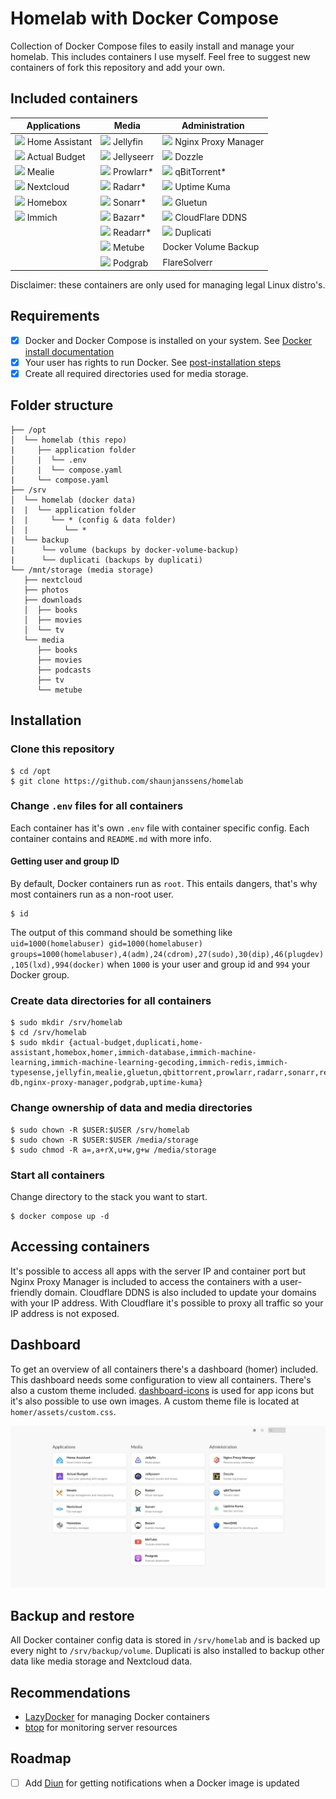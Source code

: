 # Homelab with Docker Compose

Collection of Docker Compose files to easily install and manage your homelab. This includes containers I use myself. Feel free to suggest new containers of fork this repository and add your own.

## Included containers

| Applications                                                                                                         | Media                                                                                                        | Administration                                                                                                                 |
|----------------------------------------------------------------------------------------------------------------------|--------------------------------------------------------------------------------------------------------------|--------------------------------------------------------------------------------------------------------------------------------|
| <img src="https://cdn.jsdelivr.net/gh/walkxcode/dashboard-icons/png/home-assistant.png" width="24" /> Home Assistant | <img src="https://cdn.jsdelivr.net/gh/walkxcode/dashboard-icons/png/jellyfin.png" width="24" /> Jellyfin     | <img src="https://cdn.jsdelivr.net/gh/walkxcode/dashboard-icons/png/nginx-proxy-manager.png" width="24" /> Nginx Proxy Manager |
| <img src="https://cdn.jsdelivr.net/gh/walkxcode/dashboard-icons/png/actual.png" width="24" /> Actual Budget          | <img src="https://cdn.jsdelivr.net/gh/walkxcode/dashboard-icons/png/jellyseerr.png" width="24" /> Jellyseerr | <img src="https://cdn.jsdelivr.net/gh/walkxcode/dashboard-icons/png/dozzle.png" width="24" /> Dozzle                           |
| <img src="https://cdn.jsdelivr.net/gh/walkxcode/dashboard-icons/png/mealie.png" width="24" /> Mealie                 | <img src="https://cdn.jsdelivr.net/gh/walkxcode/dashboard-icons/png/prowlarr.png" width="24" /> Prowlarr*    | <img src="https://cdn.jsdelivr.net/gh/walkxcode/dashboard-icons/png/qbittorrent.png" width="24" /> qBitTorrent*                |
| <img src="https://cdn.jsdelivr.net/gh/walkxcode/dashboard-icons/png/nextcloud.png" width="24" /> Nextcloud           | <img src="https://cdn.jsdelivr.net/gh/walkxcode/dashboard-icons/png/radarr.png" width="24" /> Radarr*        | <img src="https://cdn.jsdelivr.net/gh/walkxcode/dashboard-icons/png/uptime-kuma.png" width="24" /> Uptime Kuma                 |
| <img src="https://cdn.jsdelivr.net/gh/walkxcode/dashboard-icons/png/homebox.png" width="24" /> Homebox               | <img src="https://cdn.jsdelivr.net/gh/walkxcode/dashboard-icons/png/sonarr.png" width="24" /> Sonarr*        | <img src="https://cdn.jsdelivr.net/gh/walkxcode/dashboard-icons/png/gluetun.png" width="24" /> Gluetun                         |
| <img src="https://cdn.jsdelivr.net/gh/walkxcode/dashboard-icons/png/immich.png" width="24" /> Immich                 | <img src="https://cdn.jsdelivr.net/gh/walkxcode/dashboard-icons/png/bazarr.png" width="24" /> Bazarr*        | <img src="https://cdn.jsdelivr.net/gh/walkxcode/dashboard-icons/png/cloudflare.png" width="24" /> CloudFlare DDNS              |
|                                                                                                                      | <img src="https://cdn.jsdelivr.net/gh/walkxcode/dashboard-icons/png/readarr.png" width="24" /> Readarr*      | <img src="https://cdn.jsdelivr.net/gh/walkxcode/dashboard-icons/png/duplicati.png" width="24" /> Duplicati                     |
|                                                                                                                      | <img src="https://cdn.jsdelivr.net/gh/walkxcode/dashboard-icons/png/metube.png" width="24" /> Metube         | Docker Volume Backup                                                                                                           |
|                                                                                                                      | <img src="https://cdn.jsdelivr.net/gh/walkxcode/dashboard-icons/png/podgrab.png" width="24" /> Podgrab       | FlareSolverr                                                                                                                   |

Disclaimer: these containers are only used for managing legal Linux distro's. 

## Requirements

- [x] Docker and Docker Compose is installed on your system. See [Docker install documentation](https://docs.docker.com/engine/install/)
- [x] Your user has rights to run Docker. See [post-installation steps](https://docs.docker.com/engine/install/)
- [x] Create all required directories used for media storage.

## Folder structure

```
├── /opt
│  └── homelab (this repo)
|     ├── application folder
│     |  └── .env
│     |  └── compose.yaml
|     └── compose.yaml
├── /srv
│  └── homelab (docker data)
|  |  └── application folder
│  |     └── * (config & data folder)
│  |        └── *
|  └── backup
|      └── volume (backups by docker-volume-backup)
|      └── duplicati (backups by duplicati)
└── /mnt/storage (media storage)
   ├── nextcloud
   ├── photos
   ├── downloads
   │  ├── books
   │  ├── movies
   │  └── tv
   └── media
      ├── books
      ├── movies
      ├── podcasts
      ├── tv
      └── metube
```

## Installation

### Clone this repository

```shell
$ cd /opt
$ git clone https://github.com/shaunjanssens/homelab
```

### Change `.env` files for all containers

Each container has it's own `.env` file with container specific config. Each container contains and `README.md` with more info.

#### Getting user and group ID

By default, Docker containers run as `root`. This entails dangers, that's why most containers run as a non-root user.

```shell
$ id
```

The output of this command should be something like `uid=1000(homelabuser) gid=1000(homelabuser) groups=1000(homelabuser),4(adm),24(cdrom),27(sudo),30(dip),46(plugdev),105(lxd),994(docker)` when `1000` is your user and group id and `994` your Docker group.

### Create data directories for all containers

```shell
$ sudo mkdir /srv/homelab
$ cd /srv/homelab
$ sudo mkdir {actual-budget,duplicati,home-assistant,homebox,homer,immich-database,immich-machine-learning,immich-machine-learning-gecoding,immich-redis,immich-typesense,jellyfin,mealie,gluetun,qbittorrent,prowlarr,radarr,sonarr,readarr,bazarr,jellyseerr,metube,nextcloud,nextcloud-db,nginx-proxy-manager,podgrab,uptime-kuma}
```

### Change ownership of data and media directories

```shell
$ sudo chown -R $USER:$USER /srv/homelab
$ sudo chown -R $USER:$USER /media/storage
$ sudo chmod -R a=,a+rX,u+w,g+w /media/storage
```

### Start all containers

Change directory to the stack you want to start.

```shell
$ docker compose up -d
```

## Accessing containers

It's possible to access all apps with the server IP and container port but Nginx Proxy Manager is included to access the containers with a user-friendly domain. Cloudflare DDNS is also included to update your domains with your IP address. With Cloudflare it's possible to proxy all traffic so your IP address is not exposed.

## Dashboard

To get an overview of all containers there's a dashboard (homer) included. This dashboard needs some configuration to view all containers. There's also a custom theme included. [dashboard-icons](https://github.com/walkxcode/dashboard-icons) is used for app icons but it's also possible to use own images. A custom theme file is located at `homer/assets/custom.css`.

![Screenshot of Homer dashboard](assets/dashboard.jpg)

## Backup and restore

All Docker container config data is stored in `/srv/homelab` and is backed up every night to `/srv/backup/volume`. Duplicati is also installed to backup other data like media storage and Nextcloud data.

## Recommendations

- [LazyDocker](https://github.com/jesseduffield/lazydocker) for managing Docker containers
- [btop](https://github.com/aristocratos/btop) for monitoring server resources

## Roadmap

- [ ] Add [Diun](https://crazymax.dev/diun/) for getting notifications when a Docker image is updated